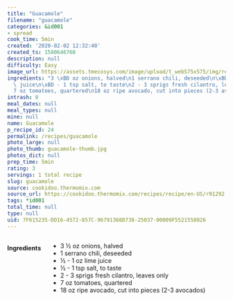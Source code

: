 ```yaml
---
title: "Guacamole"
filename: "guacamole"
categories: &id001
- spread
cook_time: 5min
created: '2020-02-02 12:32:40'
created_ts: 1580646760
description: null
difficulty: Easy
image_url: https://assets.tmecosys.com/image/upload/t_web575x575/img/recipe/ras/Assets/5DDE0DA5-4A36-4968-9574-03E3CFEAA54F/Derivates/CE92A32D-F6CF-489C-A413-7DB877C802E7.jpg
ingredients: "3 \xBD oz onions, halved\n1 serrano chili, deseeded\n\xBD - 1 oz lime\
  \ juice\n\xBD - 1 tsp salt, to taste\n2 - 3 sprigs fresh cilantro, leaves only\n\
  7 oz tomatoes, quartered\n18 oz ripe avocado, cut into pieces (2-3 avocados)"
intrash: 0
meal_dates: null
meal_types: null
mine: null
name: Guacamole
p_recipe_id: 24
permalink: /recipes/guacamole
photo_large: null
photo_thumb: guacamole-thumb.jpg
photos_dict: null
prep_time: 5min
rating: 3
servings: 1 total recipe
slug: guacamole
source: cookidoo.thermomix.com
source_url: https://cookidoo.thermomix.com/recipes/recipe/en-US/r91292
tags: *id001
total_time: null
type: null
uid: 7F615235-DD16-4572-857C-96791368D738-25037-00009F5521558026
---
```

<div class="large-8 medium-7 columns" id="writeup">	</div><!-- #writeup -->
</div><!-- #row-one -->
<div class="row" id="row-two">	<div class="medium-4 small-5 columns" id="ingredients"><h4>Ingredients</h4><div class="box box-ingredients content"><ul>
<li>3 ½ oz onions, halved</li>
<li>1 serrano chili, deseeded</li>
<li>½ - 1 oz lime juice</li>
<li>½ - 1 tsp salt, to taste</li>
<li>2 - 3 sprigs fresh cilantro, leaves only</li>
<li>7 oz tomatoes, quartered</li>
<li>18 oz ripe avocado, cut into pieces (2-3 avocados)</li>
</ul>
</div>	</div>	<div class="medium-6 small-7 columns" id="directions">	</div>